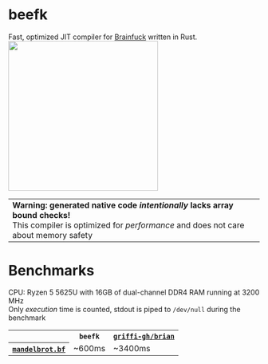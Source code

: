 <h1>beefk</h1>
Fast, optimized JIT compiler for <a href="https://esolangs.org/wiki/Brainfuck">Brainfuck</a> written in Rust.

<image src=".assets/m.png" height="300">

<table><tr><td>
  <div>
    <b>Warning: generated native code <i>intentionally</i> lacks array bound checks!</b><br>
    This compiler is optimized for <i>performance</i> and does not care about memory safety
  </div>
</td><tr></table>

<h1>Benchmarks</h1>

CPU: Ryzen 5 5625U with 16GB of dual-channel DDR4 RAM running at 3200 MHz\
Only <i>execution</i> time is counted, stdout is piped to `/dev/null` during the benchmark

<table>
  <tr>
    <th></th>
    <th><b><code>beefk</code></b></th>
    <th><a href="https://github.com/griffi-gh/brian"><code>griffi-gh/brian</code></a></th>
  </tr>
  <tr>
    <th><a href="bf/mandelbrot.bf"><code>mandelbrot.bf</code></a></th>
    <td>~600ms</td>
    <td>~3400ms</td>
  <tr>
</table>
